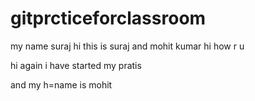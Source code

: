 # gitprcticeforclassroom
my name suraj 
hi this is suraj	and mohit kumar	
hi how r u 

hi again i have started my pratis

and my h=name is mohit 
